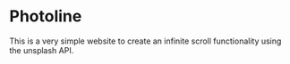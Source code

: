 # Photoline

This is a very simple website to create an infinite scroll functionality using the unsplash API.
